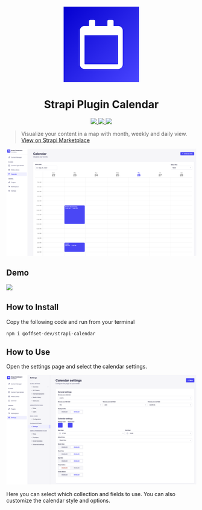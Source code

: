 <p align="center">
  <img src="./assets/logo.png" width="200" alt="Logo" />
</p>
<h1 align="center">Strapi Plugin Calendar</h1>
<p align="center">
  <a href="https://badge.fury.io/js/@offset-dev%2Fstrapi-calendar" target="_blank">
    <img src="https://badge.fury.io/js/@offset-dev%2Fstrapi-calendar.svg" />
  </a>
  <a href="https://github.com/offset-dev/strapi-calendar/actions/workflows/publish.yml" target="_blank">
    <img src="https://github.com/offset-dev/strapi-calendar/actions/workflows/publish.yml/badge.svg" />
  </a>
  <a href="https://github.com/offset-dev/strapi-calendar/actions/workflows/lint.yml" target="_blank">
    <img src="https://github.com/offset-dev/strapi-calendar/actions/workflows/lint.yml/badge.svg" />
  </a>

> Visualize your content in a map with month, weekly and daily view.
> [View on Strapi Marketplace](https://market.strapi.io/plugins/@offset-dev-strapi-calendar)

![](./assets/image.png)

</p>

## Demo

[![](https://cdn.loom.com/sessions/thumbnails/18712a97afa742ed8a7a57136d85c218-with-play.gif)](https://www.loom.com/share/18712a97afa742ed8a7a57136d85c218)

## How to Install

Copy the following code and run from your terminal

```
npm i @offset-dev/strapi-calendar
```

## How to Use

Open the settings page and select the calendar settings.

![](./assets/image2.png)

Here you can select which collection and fields to use.
You can also customize the calendar style and options.
